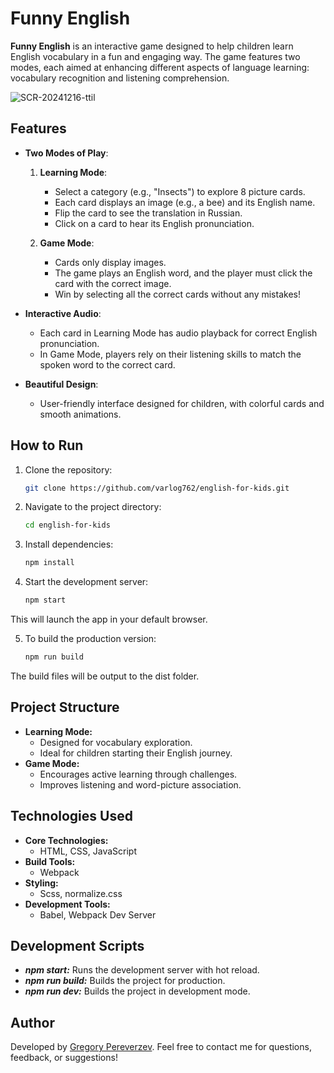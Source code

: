 # Funny English

**Funny English** is an interactive game designed to help children learn English vocabulary in a fun and engaging way. The game features two modes, each aimed at enhancing different aspects of language learning: vocabulary recognition and listening comprehension.

![SCR-20241216-ttil](https://github.com/user-attachments/assets/5f10aaf3-b979-4e15-a10a-53262af36d64)

## Features

- **Two Modes of Play**:
  1. **Learning Mode**:
      - Select a category (e.g., "Insects") to explore 8 picture cards.
      - Each card displays an image (e.g., a bee) and its English name.
      - Flip the card to see the translation in Russian.
      - Click on a card to hear its English pronunciation.

  2. **Game Mode**:
      - Cards only display images.
      - The game plays an English word, and the player must click the card with the correct image.
      - Win by selecting all the correct cards without any mistakes!

- **Interactive Audio**:
  - Each card in Learning Mode has audio playback for correct English pronunciation.
  - In Game Mode, players rely on their listening skills to match the spoken word to the correct card.

- **Beautiful Design**:
  - User-friendly interface designed for children, with colorful cards and smooth animations.

## How to Run

1. Clone the repository:
   ```bash
   git clone https://github.com/varlog762/english-for-kids.git

2. Navigate to the project directory:
   ```bash
   cd english-for-kids

3. Install dependencies:
   ```bash
   npm install

4. Start the development server:
   ```bash
   npm start
This will launch the app in your default browser.

5. To build the production version:
   ```bash
   npm run build
The build files will be output to the dist folder.

## Project Structure

- **Learning Mode:**
   - Designed for vocabulary exploration.
   - Ideal for children starting their English journey.
- **Game Mode:**
   - Encourages active learning through challenges.
   - Improves listening and word-picture association.

## Technologies Used

- **Core Technologies:**
   - HTML, CSS, JavaScript
- **Build Tools:**
   - Webpack
- **Styling:**
   - Scss, normalize.css
- **Development Tools:**
   - Babel, Webpack Dev Server

## Development Scripts

- ***npm start:*** Runs the development server with hot reload.
- ***npm run build:*** Builds the project for production.
- ***npm run dev:*** Builds the project in development mode.

## Author
Developed by [Gregory Pereverzev](https://github.com/varlog762).
Feel free to contact me for questions, feedback, or suggestions!
